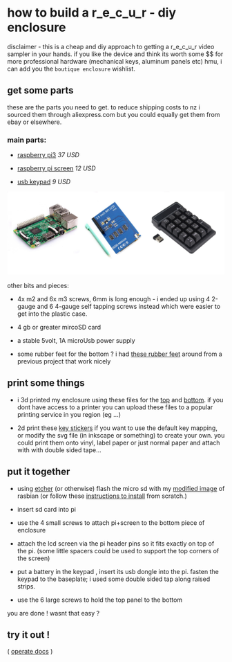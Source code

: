 # how to build a r_e_c_u_r - diy enclosure

disclaimer - this is a cheap and diy approach to getting a r_e_c_u_r video sampler in your hands. if you like the device and think its worth some $$ for more professional hardware (mechanical keys, aluminum panels etc) hmu, i can add you the `boutique enclosure` wishlist.

## get some parts

these are the parts you need to get. to reduce shipping costs to nz i sourced them through aliexpress.com but you could equally get them from ebay or elsewhere.

### main parts:

- [raspberry pi3] *37 USD*

- [raspberry pi screen] *12 USD*

- [usb keypad] *9 USD*

![main parts][main parts]

other bits and pieces:

- 4x m2 and 6x m3 screws, 6mm is long enough - i ended up using 4 2-gauge and 6 4-gauge self tapping screws instead which were easier to get into the plastic case.

- 4 gb or greater mircoSD card

- a stable 5volt, 1A microUsb power supply

- some rubber feet for the bottom ? i had [these rubber feet] around from a previous project that work nicely

## print some things

- i 3d printed my enclosure using these files for the [top] and [bottom]. if you dont have access to a printer you can upload these files to a popular printing service in you region (eg ...)

- 2d print these [key stickers] if you want to use the default key mapping, or modify the svg file (in inkscape or something) to create your own. you could print them onto vinyl, label paper or just normal paper  and attach with with double sided tape...

## put it together

- using [etcher] (or otherwise) flash the micro sd with my [modified image] of rasbian (or follow these [instructions to install] from scratch.)

- insert sd card into pi

- use the 4 small screws to attach pi+screen to the bottom piece of enclosure

- attach the lcd screen via the pi header pins so it fits exactly on top of the pi. (some little spacers could be used to support the top corners of the screen)

- put a battery in the keypad , insert its usb dongle into the pi. fasten the keypad to the baseplate; i used some double sided tap along raised strips.

- use the 6 large screws to hold the top panel to the bottom

you are done ! wasnt that easy ?

## try it out !

( [operate docs] )

[raspberry pi3]:https://www.aliexpress.com/item/RS-Version-2016-New-Raspberry-Pi-3-Model-B-Board-1GB-LPDDR2-BCM2837-Quad-Core-Ras/32789942633.html?spm=a2g0s.9042311.0.0.FkRWty
[main parts]: build_all.jpg
[raspberry pi screen]:https://www.aliexpress.com/item/3-5-Inch-TFT-LCD-Moudle-For-Raspberry-Pi-2-Model-B-RPI-B-raspberry-pi/32707058182.html?spm=a2g0s.13010208.99999999.262.bV4EPV
[usb keypad]:https://www.aliexpress.com/item/2-4G-Wireless-Keyboard-USB-Numeric-Keypad-19-Keys-Mini-Digital-Keyboard-Ultra-Slim-Number-Pad/32818206308.html?spm=a2g0s.9042311.0.0.FkRWty
[top]: ./topplate.stl
[bottom]: ./baseplate.stl
[key stickers]: ./keystickers.svg
[etcher]: https://etcher.io
[modified image]: https://drive.google.com/file/d/1UzPWNh8K7WY87WIb9VZ-b2Y6nvowQTwd/view?usp=sharing
[operate docs]: ./operate_docs.md
[instructions to install]: ../dotfiles/README.md 
[these rubber feet]: https://www.aliexpress.com/item/40-Self-Adhesive-Rubber-Bumper-Stopper-Non-slip-Feet-Door-Buffer-Pads-Furniture-DIY-Tool/32849514475.html?spm=a2g0s.9042311.0.0.6ee14c4dFXynVK

